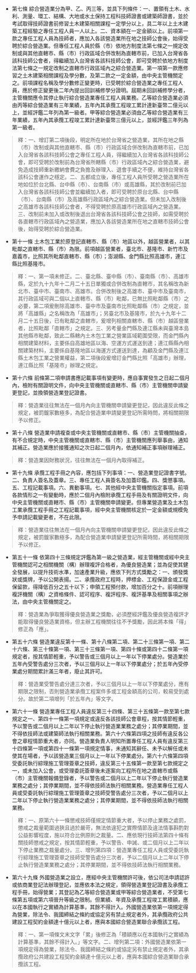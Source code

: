 * 第七條 綜合營造業分為甲、乙、丙三等，並具下列條件：一、置領有土木、水利、測量、環工、結構、大地或水土保持工程科技師證書或建築師證書，並於考試取得技師證書前修習土木建築相關課程一定學分以上，具二年以上土木建築工程經驗之專任工程人員一人以上。二、資本額在一定金額以上。前項第一款之專任工程人員為技師者，應加入各該營造業所在地之技師公會後，始得受聘於綜合營造業。但專任工程人員於縣（市）依地方制度法第七條之一規定改制或與其他直轄市、縣（市）行政區域合併改制為直轄市前，已加入台灣省各該科技師公會者，得繼續加入台灣省各該科技師公會，即可受聘於依地方制度法第七條之一規定改制之直轄市行政區域內之綜合營造業。第一項第一款應修習之土木建築相關課程及學分數，及第二款之一定金額，由中央主管機關定之。前項課程名稱及學分數修正變更時，已受聘於綜合營造業之專任工程人員，應於修正變更後二年內提出回訓補修學分證明。屆期未回訓補修學分者，主管機關應令其停止執行綜合營造業專任工程人員業務。乙等綜合營造業必須由丙等綜合營造業有三年業績，五年內其承攬工程竣工累計達新臺幣二億元以上，並經評鑑二年列為第一級者。甲等綜合營造業必須由乙等綜合營造業有三年業績，五年內其承攬工程竣工累計達新臺幣三億元以上，並經評鑑三年列為第一級者。

> 釋：一、增訂第二項後段，明定所在地於台灣省之營造業，其所在地之縣（市）改制或與其他直轄市、縣（市）行政區域合併改制為直轄市前，已加入台灣省各該科技師公會之專任工程人員，得繼續加入台灣省各該科技師公會，即可受聘於改制前為台灣省所轄縣（市）行政區域內之綜合營造業，避免造成技師重新繳納會費之負擔及辦理入、退會手續之不便，維持台灣省各該科公會運作之穩定。二、五都成立後，專任工程人員所受聘之營造業所在地如位於台北縣、台中縣（市）、台南縣（市）或高雄縣，其於改制前已加入台灣省各該科技師公會並繼續加入者，即可受聘於原台北縣、台中縣（市）、台南縣（市）及高雄縣行政區域內之綜合營造業。但未加入改制後之高雄市各該科技師公會者，不得受聘於原高雄市行政區域內之營造業。三、改制前未加入或改制後退出台灣省各該科技師公會之技師，如需受聘於各直轄市行政區域內之營造業，應加入各該營造業所在地之直轄市技師公會後，始得受聘於綜合營造業。

* 第十一條 土木包工業於原登記直轄市、縣（市）地區以外，越區營業者，以其毗鄰之直轄市、縣（市）為限。前項越區營業者，臺北市、基隆市、新竹市及嘉義市，比照其所毗鄰直轄市、縣（市）；澎湖縣、金門縣比照高雄市，連江縣比照基隆市。

> 釋：一、第一項未修正。二、臺北縣、臺中縣（市）、臺南縣（市）、高雄市縣，定於九十九年十二月二十五日單獨或合併改制為直轄市，其名稱改為新北市、臺中市、臺南市、高雄市。合併改制後之高雄市、臺中市及臺南市，其行政區域可與二個以上直轄市、縣（市）毗鄰，已無比照毗鄰縣（市）之必要，第二項爰刪除高雄市、臺中市及臺南市比照毗鄰縣（市）之規定，並將「高雄縣」之名稱改為「高雄市」；另臺北市及基隆市，於九十九年十二月二十五日後，已有毗鄰之直轄市，爰增列相關直轄市、縣（市）越區營業者，比照毗鄰「直轄市」之規定。三、另考量金門縣及連江縣未與臺灣本島其他縣市毗鄰，致此二縣轄內土木包工業之營業區域範圍受限，而金門縣內相關建築材料，主要係自高雄地區以海、空運方式運送到達；連江縣縣內相關建築材料，主要係自基隆地區以海運方式運送到達，為顧及金門縣及連江縣土木包工業之營業權益，第二項後段爰增訂金門縣比照「高雄市」辦理，連江縣比照「基隆市」辦理之規定。

* 第十六條 前條第二項申請書應記載事項有變更時，應自事實發生之日起二個月內，檢附有關證明文件，向中央主管機關或直轄市、縣（市）主管機關申請變更登記，並換領營造業登記證書。

> 釋：營造業往往無法在一個月內向主管機關申請變更登記，因此違反此條之規定，被罰鍰家數極多，為配合營造業申請變更登記所需時問，將相關期限予以修正。

* 第十八條 營造業申請複查或中央主管機關或直轄市、縣（市）主管機關抽查，有不合規定時，中央主管機關或直轄市、縣（市）主管機關應列舉事由，通知其補正。營造業應於接獲通知之次日起二個月內，依通知補正事項辦理補正。

> 釋：營造業因財務狀況，往往無法在一個月內取得補正。

* 第十九條 承攬工程手冊之內容，應包括下列事項：一、營造業登記證書字號。二、負責人簽名及蓋章。三、專任工程人員簽名及加蓋印鑑。四、獎懲事項。五、工程記載事項。六、異動事項。七、其他經中央主管機關指定事項。前項各款情形之一有變動時，應於二個月內檢附承攬工程手冊及有關證明文件，向中央主管機關或直轄市、縣（市）主管機關申請變更。但專業營造業及土木包工業承攬工程手冊之工程記載事項，經中央主管機關核定於一定金額或規模免予申請記載變更者，不在此限。

> 釋：營造業往往無法在一個月內向主管機關申請變更登記，因此違反此條之規定，被罰鍰家數極多，為配合營造業申請變更登記所需時間，將相關期限予以修正。

* 第五十一條 依第四十三條規定評鑑為第一級之營造業，經主管機關或經中央主管機關認可之相關機關（構）辦理複評合格者，為優良營造業；並為促使其健全發展，以提升技術水準，加速產業升級，應依下列方式獎勵之：一、頒發獎狀或獎牌，予以公開表揚。二、承攬政府工程時，押標金、工程保證金或工程保留款，得降低百分之五十以下；申領工程預付款，增加百分之十。前項辦理複評機關（構）之資格條件、認可程序、複評程序、複評基準及相關事項之辦法，由中央主管機關定之。

> 釋：營造業為爭取獲得優良營造業之獎勵，必須歷經評鑑及優良營造複評才能取得優良營造業資格，但主辦工程機關往往不予獎勵，因此將本條「得」修正為「應」。

* 第五十六條 營造業違反第十一條、第十八條第二項、第二十三條第一項、第二十六條、第三十條第一項、第三十三條第一項、第四十條或第四十二條第一項規定者，按其情節輕重，予以警告或三個月以上一年以下停業處分。營造業於五年內受警告處分三次者，予以三個月以上一年以下停業處分；於五年內受停業處分期間累計滿三年者，廢止其許可。

> 釋：營造業受警告處分達三次者，予以三個月以上一年以下停業處分，應有期限之限制，否則營造業承攬工程案件多或工程金額高的公司，較易受到處分。故於第二項增列「於五年內」等文字。

* 第六十一條 營造業專任工程人員違反第三十四條、第三十五條第一款至第七款規定之一、第四十一條第一項規定或違反各該技師公會章程，按其情節輕重，予以警告或二個月以上二年以下停止執行營造業業務之處分；其停業期間，並不得依技師法或建築師法執行相關業務。第六十六條第四項之技師有違反各公會之章程情節重大者，亦同。營造業負責人明知所置專任工程人員有違反第三十四條第一項或第四十一條第一項規定情事，未通知其辭任、未予以解任或未使其在場者，予以該營造業三個月以上一年以下停業處分。第六十六條第四項受委託執行綜理施工管理簽章之技師，違反第三十五條第一款至第七款規定之一，或未加入公會，或受理委託簽章後未逐案向工程所在地之直轄市或縣（市）主管機關報備登錄者，予以警告或二個月以上二年以下停止執行營造業業務之處分；其停業期間，並不得依技師法執行相關業務。營造業專任工程人員或受委託執行綜理施工管理簽章之技師受警告處分三次者，予以二個月以上二年以下停止執行營造業業務之處分；其停業期間，並不得依技師法執行相關業務。

> 釋：一、原第六十一條懲戒技師僅規定情節重大者，予以停止業務之處罰，懲戒之裁量範圍過狹且過於嚴苛，無法依違犯之實際情節及違法情事斟酌對公益影響程度，施以符合比例原則之裁量。二、應依現行技師法第四十條有關技師懲戒之規定，按其情節輕重，予以警告、申誡、或二個月以上二年以下停止業務之裁量處分。三、增列第四項：營造業專任工程人員或受委託執行綜理施工管理簽章之技師受警告處分三次者，予以二個月以上二年以下停止執行營造業業務之處分；其停業期間，並不得依技師法執行相關業務。

* 第六十九條 外國營造業之設立，應經中央主管機關許可後，依公司法申請認許或依商業登記法辦理登記，並應依本法之規定，領得營造業登記證書及承攬工程手冊，始得營業；其登記為乙等綜合營造業或甲等綜合營造業者，不受第七條第五項或第六項晉升等級之限制。但業績、年資及承攬工程竣工累積額，應以在本國執行之實績為計算基準，其餘不得計入。外國營造業依第一項規定得為營業，除法令、我國締結之條約或協定另有禁止規定者外，其承攬政府公共建設工程契約金額達十億元以上者，應與本國綜合營造業聯合承攬該工程。

> 釋：一、第一項條文末文字「累」後修正為「積額應以在本國執行之實績為計算基準，其餘不得計入。」等文字。二、增列第二項：外國營造業依第一項規定得為營業，除法令、我國締結之條約或協定另有禁止規定者外，其承攬政府公共建設工程契約金額達十億元以上者，應與本國綜合營造業聯合承攬該工程。

